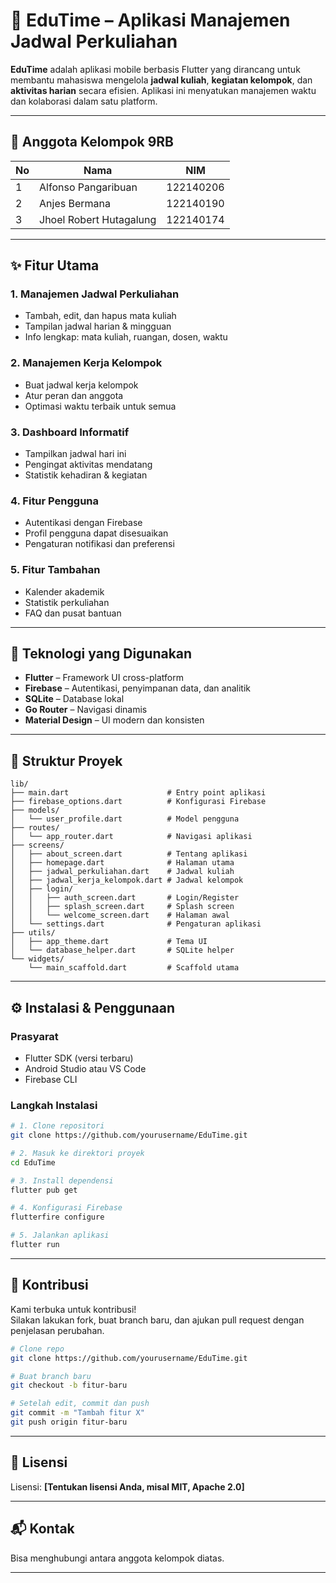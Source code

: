 # 📅 EduTime – Aplikasi Manajemen Jadwal Perkuliahan

**EduTime** adalah aplikasi mobile berbasis Flutter yang dirancang untuk membantu mahasiswa mengelola **jadwal kuliah**, **kegiatan kelompok**, dan **aktivitas harian** secara efisien. Aplikasi ini menyatukan manajemen waktu dan kolaborasi dalam satu platform.

---

## 👥 Anggota Kelompok 9RB

| No | Nama                    | NIM       |
|----|-------------------------|-----------|
| 1  | Alfonso Pangaribuan     | 122140206 |
| 2  | Anjes Bermana           | 122140190 |
| 3  | Jhoel Robert Hutagalung | 122140174 |

---

## ✨ Fitur Utama

### 1. Manajemen Jadwal Perkuliahan
- Tambah, edit, dan hapus mata kuliah
- Tampilan jadwal harian & mingguan
- Info lengkap: mata kuliah, ruangan, dosen, waktu

### 2. Manajemen Kerja Kelompok
- Buat jadwal kerja kelompok
- Atur peran dan anggota
- Optimasi waktu terbaik untuk semua

### 3. Dashboard Informatif
- Tampilkan jadwal hari ini
- Pengingat aktivitas mendatang
- Statistik kehadiran & kegiatan

### 4. Fitur Pengguna
- Autentikasi dengan Firebase
- Profil pengguna dapat disesuaikan
- Pengaturan notifikasi dan preferensi

### 5. Fitur Tambahan
- Kalender akademik
- Statistik perkuliahan
- FAQ dan pusat bantuan

---

## 🧰 Teknologi yang Digunakan

- **Flutter** – Framework UI cross-platform  
- **Firebase** – Autentikasi, penyimpanan data, dan analitik  
- **SQLite** – Database lokal  
- **Go Router** – Navigasi dinamis  
- **Material Design** – UI modern dan konsisten  

---

## 📁 Struktur Proyek

```
lib/
├── main.dart                      # Entry point aplikasi
├── firebase_options.dart          # Konfigurasi Firebase
├── models/
│   └── user_profile.dart          # Model pengguna
├── routes/
│   └── app_router.dart            # Navigasi aplikasi
├── screens/
│   ├── about_screen.dart          # Tentang aplikasi
│   ├── homepage.dart              # Halaman utama
│   ├── jadwal_perkuliahan.dart    # Jadwal kuliah
│   ├── jadwal_kerja_kelompok.dart # Jadwal kelompok
│   ├── login/
│   │   ├── auth_screen.dart       # Login/Register
│   │   ├── splash_screen.dart     # Splash screen
│   │   └── welcome_screen.dart    # Halaman awal
│   └── settings.dart              # Pengaturan aplikasi
├── utils/
│   ├── app_theme.dart             # Tema UI
│   └── database_helper.dart       # SQLite helper
└── widgets/
    └── main_scaffold.dart         # Scaffold utama
```

---

## ⚙️ Instalasi & Penggunaan

### Prasyarat
- Flutter SDK (versi terbaru)
- Android Studio atau VS Code
- Firebase CLI

### Langkah Instalasi

```bash
# 1. Clone repositori
git clone https://github.com/yourusername/EduTime.git

# 2. Masuk ke direktori proyek
cd EduTime

# 3. Install dependensi
flutter pub get

# 4. Konfigurasi Firebase
flutterfire configure

# 5. Jalankan aplikasi
flutter run
```

---

## 🤝 Kontribusi

Kami terbuka untuk kontribusi!  
Silakan lakukan fork, buat branch baru, dan ajukan pull request dengan penjelasan perubahan.

```bash
# Clone repo
git clone https://github.com/yourusername/EduTime.git

# Buat branch baru
git checkout -b fitur-baru

# Setelah edit, commit dan push
git commit -m "Tambah fitur X"
git push origin fitur-baru
```

---

## 📝 Lisensi

Lisensi: **[Tentukan lisensi Anda, misal MIT, Apache 2.0]**

---

## 📬 Kontak

Bisa menghubungi antara anggota kelompok diatas.

---
